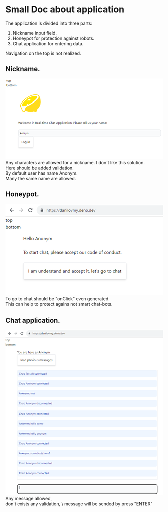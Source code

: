 # Small Doc about application
The application is divided into three parts:

1. Nickname input field.
2. Honeypot for protection against robots.
3. Chat application for entering data.

Navigation on the top is not realized.

## Nickname.
![start](./start.png)  \
Any characters are allowed for a nickname. I don't like this solution.  \
Here should be added validation.  \
By default user has name Anonym.  \
Many the same name are allowed.


## Honeypot.
![protection](./honeypot.png) \
To go to chat should be "onClick" even generated.  \
This can help to protect agains not smart chat-bots.


## Chat application.
![chat with messages](./chat.png)  \
Any message allowed,   \
don't exists any validation,  \ 
message will be sended by press "ENTER"